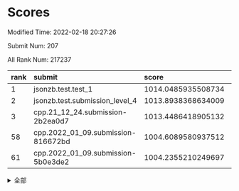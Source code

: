 # Scores

Modified Time: 2022-02-18 20:27:26

Submit Num: 207

All Rank Num: 217237

| rank |               submit               |       score        |       sigma        | pk_num |
| :--- | :--------------------------------- | :----------------- | :----------------- | :----- |
| 1    | jsonzb.test.test_1                 | 1014.0485935508734 | 0.8082056227955209 | 4197   |
| 2    | jsonzb.test.submission_level_4     | 1013.8938368634009 | 0.813389927846575  | 4203   |
| 3    | cpp.21_12_24.submission-2b2ea0d7   | 1013.4486418905132 | 0.801643658104142  | 4198   |
| 58   | cpp.2022_01_09.submission-816672bd | 1004.6089580937512 | 0.7177538380539319 | 4193   |
| 61   | cpp.2022_01_09.submission-5b0e3de2 | 1004.2355210249697 | 0.7110178476831606 | 4199   |


<details>
<summary>全部</summary>

| rank |                 submit                 |       score        |       sigma        | pk_num |
| :--- | :------------------------------------- | :----------------- | :----------------- | :----- |
| 1    | jsonzb.test.test_1                     | 1014.0485935508734 | 0.8082056227955209 | 4197   |
| 2    | jsonzb.test.submission_level_4         | 1013.8938368634009 | 0.813389927846575  | 4203   |
| 3    | cpp.21_12_24.submission-2b2ea0d7       | 1013.4486418905132 | 0.801643658104142  | 4198   |
| 4    | gobigger.level_3.submission_level_3_25 | 1012.1363635114108 | 0.7784380877841929 | 4196   |
| 5    | gobigger.level_3.submission_level_3_8  | 1011.9854989949916 | 0.7998392041727818 | 4207   |
| 6    | gobigger.level_3.submission_level_3_13 | 1011.6368290111179 | 0.7964607927781848 | 4196   |
| 7    | gobigger.level_3.submission_level_3_7  | 1011.5771019537216 | 0.7795796126553959 | 4192   |
| 8    | gobigger.level_3.submission_level_3_6  | 1011.3310128343423 | 0.7712047435265819 | 4195   |
| 9    | gobigger.level_3.submission_level_3_27 | 1011.1317897271314 | 0.7731669757781575 | 4195   |
| 10   | gobigger.level_3.submission_level_3_1  | 1011.0505251990213 | 0.7791578014499396 | 4197   |
| 11   | gobigger.level_3.submission_level_3_28 | 1010.9284869701384 | 0.7884873070451985 | 4196   |
| 12   | gobigger.level_3.submission_level_3_38 | 1010.876127358281  | 0.8057637600093929 | 4198   |
| 13   | gobigger.level_3.submission_level_3_10 | 1010.8443991465217 | 0.7732531112410134 | 4196   |
| 14   | gobigger.level_3.submission_level_3_29 | 1010.763690879008  | 0.7875654163557632 | 4197   |
| 15   | gobigger.level_3.submission_level_3_30 | 1010.7278301224482 | 0.7801409707341459 | 4197   |
| 16   | gobigger.level_3.submission_level_3_11 | 1010.7220377941279 | 0.7760955516767022 | 4196   |
| 17   | gobigger.level_3.submission_level_3_16 | 1010.5958655343117 | 0.7669378362005359 | 4200   |
| 18   | gobigger.level_3.submission_level_3_33 | 1010.53850420144   | 0.7517008777191841 | 4197   |
| 19   | gobigger.level_3.submission_level_3_49 | 1010.5277555713092 | 0.7569081374793826 | 4200   |
| 20   | gobigger.level_3.submission_level_3_22 | 1010.5260714869601 | 0.7694113041216201 | 4200   |
| 21   | gobigger.level_3.submission_level_3_21 | 1010.5001589852259 | 0.7804056635888826 | 4193   |
| 22   | gobigger.level_3.submission_level_3_2  | 1010.4863782601817 | 0.7569499039754224 | 4200   |
| 23   | gobigger.level_3.submission_level_3_32 | 1010.4725756635077 | 0.7591698986373899 | 4197   |
| 24   | gobigger.level_3.submission_level_3_0  | 1010.3182881695684 | 0.7635277480477216 | 4203   |
| 25   | gobigger.level_3.submission_level_3_41 | 1010.3096002323209 | 0.7892629836112673 | 4198   |
| 26   | gobigger.level_3.submission_level_3_20 | 1010.2966307288849 | 0.7603063260597204 | 4191   |
| 27   | gobigger.level_3.submission_level_3_40 | 1010.289418152014  | 0.7777860162732724 | 4198   |
| 28   | gobigger.level_3.submission_level_3_34 | 1010.2200178148468 | 0.7670853488849464 | 4199   |
| 29   | gobigger.level_3.submission_level_3_48 | 1010.1870643069863 | 0.7776130088188346 | 4196   |
| 30   | gobigger.level_3.submission_level_3_19 | 1010.1589973560459 | 0.7629081791014372 | 4199   |
| 31   | gobigger.level_3.submission_level_3_39 | 1010.0496751728551 | 0.7505713801502184 | 4203   |
| 32   | gobigger.level_3.submission_level_3_31 | 1010.0137588004457 | 0.7522347960129311 | 4194   |
| 33   | gobigger.level_3.submission_level_3_15 | 1009.9524141733266 | 0.7656393814770983 | 4199   |
| 34   | gobigger.level_3.submission_level_3_43 | 1009.9341516359694 | 0.7502120804411028 | 4198   |
| 35   | gobigger.level_3.submission_level_3_37 | 1009.892258854999  | 0.7509725595511876 | 4198   |
| 36   | gobigger.level_3.submission_level_3_24 | 1009.8906685294485 | 0.7530288613134238 | 4199   |
| 37   | gobigger.level_3.submission_level_3_4  | 1009.82376779814   | 0.7670626020812666 | 4201   |
| 38   | gobigger.level_3.submission_level_3_12 | 1009.789708747285  | 0.7588455700746966 | 4198   |
| 39   | gobigger.level_3.submission_level_3_42 | 1009.7262123478482 | 0.7400592160594675 | 4195   |
| 40   | gobigger.level_3.submission_level_3_9  | 1009.6966059512088 | 0.7518855483172026 | 4203   |
| 41   | gobigger.level_3.submission_level_3_5  | 1009.530169547024  | 0.7495099016605641 | 4198   |
| 42   | gobigger.level_3.submission_level_3_23 | 1009.5191748302633 | 0.7504384174328602 | 4190   |
| 43   | gobigger.level_3.submission_level_3_36 | 1009.3664606689969 | 0.752678804145904  | 4200   |
| 44   | gobigger.level_3.submission_level_3_26 | 1009.3499900480783 | 0.7753660614215022 | 4194   |
| 45   | gobigger.level_3.submission_level_3_18 | 1009.3351868526429 | 0.7500085817833492 | 4201   |
| 46   | gobigger.level_3.submission_level_3_35 | 1009.3343643339529 | 0.7752012971124304 | 4196   |
| 47   | gobigger.level_3.submission_level_3_47 | 1009.333707280068  | 0.7500433005122046 | 4201   |
| 48   | gobigger.level_3.submission_level_3_17 | 1009.0644565414934 | 0.7550360315888205 | 4201   |
| 49   | gobigger.level_3.submission_level_3_46 | 1009.0634244122526 | 0.7493369712210328 | 4198   |
| 50   | gobigger.level_3.submission_level_3_14 | 1008.8905046223804 | 0.7740338059062515 | 4193   |
| 51   | gobigger.level_3.submission_level_3_3  | 1008.7092342689477 | 0.7423738372988162 | 4193   |
| 52   | gobigger.level_3.submission_level_3_44 | 1008.4764446701736 | 0.7464413476675635 | 4196   |
| 53   | gobigger.level_3.submission_level_3_45 | 1008.395706438031  | 0.7491235329968297 | 4199   |
| 54   | gobigger.level_1.submission_level_1_18 | 1005.2938372206719 | 0.7080540201424853 | 4196   |
| 55   | gobigger.level_1.submission_level_1_20 | 1004.9403132269179 | 0.7285541887858934 | 4197   |
| 56   | gobigger.level_1.submission_level_1_12 | 1004.6749276159778 | 0.7267486867638776 | 4199   |
| 57   | gobigger.level_1.submission_level_1_29 | 1004.646026450569  | 0.7248723822764811 | 4197   |
| 58   | cpp.2022_01_09.submission-816672bd     | 1004.6089580937512 | 0.7177538380539319 | 4193   |
| 59   | gobigger.level_1.submission_level_1_3  | 1004.3320642660024 | 0.7123532355216836 | 4194   |
| 60   | gobigger.level_1.submission_level_1_49 | 1004.2584653403245 | 0.7211666268052204 | 4194   |
| 61   | cpp.2022_01_09.submission-5b0e3de2     | 1004.2355210249697 | 0.7110178476831606 | 4199   |
| 62   | gobigger.level_1.submission_level_1_27 | 1004.1919115205873 | 0.732531650148898  | 4195   |
| 63   | gobigger.level_1.submission_level_1_8  | 1004.1805629961207 | 0.7207234871698217 | 4198   |
| 64   | gobigger.level_1.submission_level_1_22 | 1004.0882918235301 | 0.7226394557212049 | 4200   |
| 65   | gobigger.level_1.submission_level_1_35 | 1004.0356909458493 | 0.7219520200123164 | 4197   |
| 66   | gobigger.level_1.submission_level_1_40 | 1004.0343685549227 | 0.726033468485249  | 4200   |
| 67   | gobigger.level_1.submission_level_1_34 | 1003.9887766609957 | 0.7024853718643768 | 4201   |
| 68   | gobigger.level_1.submission_level_1_38 | 1003.9795094044376 | 0.7074178540896139 | 4192   |
| 69   | gobigger.level_1.submission_level_1_1  | 1003.9331151576364 | 0.7162821772971424 | 4196   |
| 70   | gobigger.level_1.submission_level_1_31 | 1003.8731550047742 | 0.716011447765111  | 4203   |
| 71   | gobigger.level_1.submission_level_1_46 | 1003.8728567498889 | 0.7228173126596701 | 4197   |
| 72   | gobigger.level_1.submission_level_1_9  | 1003.8555877103216 | 0.7205734962167398 | 4199   |
| 73   | gobigger.level_1.submission_level_1_43 | 1003.8128635771982 | 0.7292346481524176 | 4196   |
| 74   | gobigger.level_1.submission_level_1_6  | 1003.8072574153426 | 0.7136199281929304 | 4195   |
| 75   | gobigger.level_1.submission_level_1_14 | 1003.7903613818349 | 0.7144843048478322 | 4199   |
| 76   | gobigger.level_1.submission_level_1_32 | 1003.7859869958138 | 0.7255906209754875 | 4197   |
| 77   | gobigger.level_1.submission_level_1_36 | 1003.7111611388578 | 0.7204451467794241 | 4196   |
| 78   | gobigger.level_1.submission_level_1_28 | 1003.571826630954  | 0.7138324006452015 | 4200   |
| 79   | gobigger.level_1.submission_level_1_11 | 1003.5593836953092 | 0.7161811129006393 | 4198   |
| 80   | gobigger.level_1.submission_level_1_44 | 1003.4248817502105 | 0.7128152649656861 | 4196   |
| 81   | gobigger.level_1.submission_level_1_16 | 1003.4141067226483 | 0.7166115410186896 | 4202   |
| 82   | gobigger.level_1.submission_level_1_17 | 1003.4004745662833 | 0.71062971303096   | 4196   |
| 83   | gobigger.level_1.submission_level_1_10 | 1003.3696497203725 | 0.7254690483405767 | 4201   |
| 84   | gobigger.level_1.submission_level_1_15 | 1003.3637925958753 | 0.716493119785798  | 4198   |
| 85   | gobigger.level_1.submission_level_1_39 | 1003.3253690988122 | 0.7197207726815643 | 4195   |
| 86   | gobigger.level_1.submission_level_1_4  | 1003.2868154824084 | 0.7161009390052958 | 4200   |
| 87   | gobigger.level_1.submission_level_1_33 | 1003.2756046734438 | 0.7347234872102651 | 4197   |
| 88   | gobigger.level_1.submission_level_1_37 | 1003.2499351409574 | 0.7154846347914632 | 4195   |
| 89   | gobigger.level_1.submission_level_1_7  | 1003.2336689872869 | 0.7273959375922084 | 4206   |
| 90   | gobigger.level_1.submission_level_1_26 | 1003.1543691384082 | 0.7112524770630606 | 4196   |
| 91   | gobigger.level_1.submission_level_1_0  | 1003.1014419761117 | 0.7206028953049387 | 4196   |
| 92   | gobigger.level_1.submission_level_1_42 | 1003.0872652154329 | 0.7190826853253451 | 4197   |
| 93   | gobigger.level_1.submission_level_1_47 | 1003.0272060320953 | 0.7207750618047783 | 4198   |
| 94   | gobigger.level_1.submission_level_1_23 | 1002.9294649188763 | 0.7108383744359386 | 4201   |
| 95   | gobigger.level_1.submission_level_1_30 | 1002.9089333908332 | 0.7178692999565408 | 4203   |
| 96   | gobigger.level_1.submission_level_1_13 | 1002.9028341227842 | 0.7117444219057658 | 4199   |
| 97   | gobigger.level_1.submission_level_1_21 | 1002.8362997135212 | 0.7146575128200329 | 4193   |
| 98   | gobigger.level_1.submission_level_1_45 | 1002.7937047544777 | 0.7157850702491294 | 4197   |
| 99   | gobigger.level_1.submission_level_1_24 | 1002.7497022190718 | 0.7141884893785901 | 4199   |
| 100  | gobigger.level_1.submission_level_1_48 | 1002.653549044326  | 0.7274230383190423 | 4197   |
| 101  | gobigger.level_1.submission_level_1_5  | 1002.5033252317838 | 0.7293121122834515 | 4201   |
| 102  | gobigger.level_1.submission_level_1_2  | 1002.4296847145318 | 0.7175582748350782 | 4193   |
| 103  | gobigger.level_1.submission_level_1_25 | 1002.2544501039866 | 0.7103878189305131 | 4197   |
| 104  | gobigger.level_1.submission_level_1_41 | 1001.6423184175994 | 0.7153919857143115 | 4194   |
| 105  | gobigger.level_1.submission_level_1_19 | 1001.2985734050715 | 0.7051986793224715 | 4200   |
| 106  | gobigger.random.submission_random_1    | 996.9381139562297  | 0.7203157498176656 | 4198   |
| 107  | gobigger.random.submission_random_9    | 996.8719956281268  | 0.7287657832450616 | 4203   |
| 108  | gobigger.random.submission_random_35   | 996.8360794131974  | 0.702091942672405  | 4199   |
| 109  | gobigger.random.submission_random_0    | 996.7011101937499  | 0.713310688115852  | 4202   |
| 110  | gobigger.random.submission_random_48   | 996.6570097166613  | 0.7155040403397278 | 4196   |
| 111  | gobigger.random.submission_random_20   | 996.6548323062572  | 0.7027363502991201 | 4192   |
| 112  | gobigger.random.submission_random_29   | 996.560180058063   | 0.7115315293356456 | 4202   |
| 113  | gobigger.random.submission_random_22   | 996.5557314417588  | 0.7091064444588164 | 4197   |
| 114  | gobigger.random.submission_random_2    | 996.5479589238902  | 0.7067681214868599 | 4194   |
| 115  | gobigger.random.submission_random_47   | 996.5391768954028  | 0.7096681366977396 | 4197   |
| 116  | gobigger.random.submission_random_38   | 996.5051436883974  | 0.7048953276359796 | 4195   |
| 117  | gobigger.random.submission_random_30   | 996.465589246334   | 0.7155368814288806 | 4198   |
| 118  | gobigger.random.submission_random_21   | 996.3960998134437  | 0.7012203162267613 | 4199   |
| 119  | gobigger.random.submission_random_14   | 996.3095401583394  | 0.7024121258262214 | 4196   |
| 120  | gobigger.random.submission_random_3    | 996.2843715505167  | 0.7184409912697729 | 4199   |
| 121  | gobigger.random.submission_random_18   | 996.1697882152511  | 0.7083723340185808 | 4200   |
| 122  | gobigger.random.submission_random_45   | 996.1342229673965  | 0.7116309122729855 | 4200   |
| 123  | gobigger.random.submission_random_4    | 996.0956170009275  | 0.7160343236414386 | 4193   |
| 124  | gobigger.random.submission_random_12   | 996.03695119148    | 0.7140984224925909 | 4192   |
| 125  | gobigger.random.submission_random_5    | 996.0146710076624  | 0.7148281817409446 | 4197   |
| 126  | gobigger.random.submission_random_32   | 995.9861008432208  | 0.7073496797197847 | 4204   |
| 127  | gobigger.random.submission_random_16   | 995.9002029021902  | 0.7233752292509106 | 4201   |
| 128  | gobigger.random.submission_random_46   | 995.8915662194848  | 0.7069330367135733 | 4193   |
| 129  | gobigger.random.submission_random_37   | 995.8738238529415  | 0.7012886342196387 | 4195   |
| 130  | gobigger.random.submission_random_26   | 995.8583573530475  | 0.7146108106334116 | 4199   |
| 131  | gobigger.random.submission_random_40   | 995.8232751291296  | 0.7036688992484325 | 4199   |
| 132  | gobigger.random.submission_random_25   | 995.8094485359387  | 0.7145715560165204 | 4199   |
| 133  | gobigger.random.submission_random_24   | 995.7642988722514  | 0.7168460544289724 | 4197   |
| 134  | gobigger.random.submission_random_31   | 995.5077197549707  | 0.7158252242596137 | 4193   |
| 135  | gobigger.random.submission_random_28   | 995.4966757130454  | 0.6936322805337309 | 4202   |
| 136  | gobigger.random.submission_random_6    | 995.4806033481658  | 0.7040635443042474 | 4197   |
| 137  | gobigger.random.submission_random_10   | 995.3904031664539  | 0.7246994470443043 | 4200   |
| 138  | gobigger.random.submission_random_34   | 995.3589514034547  | 0.7165413051248576 | 4196   |
| 139  | gobigger.random.submission_random_7    | 995.3122779846422  | 0.7126039108181591 | 4201   |
| 140  | gobigger.random.submission_random_41   | 995.2575381303252  | 0.7109594959359339 | 4206   |
| 141  | gobigger.random.submission_random_15   | 995.2477504924408  | 0.7104233661116504 | 4193   |
| 142  | gobigger.random.submission_random_13   | 995.1775133319375  | 0.7121497179011107 | 4197   |
| 143  | gobigger.random.submission_random_33   | 995.1414856507856  | 0.7277943190384016 | 4202   |
| 144  | gobigger.random.submission_random_42   | 995.1334782569156  | 0.7280604158065849 | 4198   |
| 145  | gobigger.random.submission_random_8    | 995.0386850760556  | 0.7090053422872671 | 4200   |
| 146  | gobigger.random.submission_random_11   | 995.03387309625    | 0.7037939705795578 | 4198   |
| 147  | gobigger.random.submission_random_43   | 995.0110607547698  | 0.7158769674618489 | 4200   |
| 148  | gobigger.random.submission_random_23   | 995.007630504251   | 0.720839748729991  | 4200   |
| 149  | gobigger.random.submission_random_44   | 994.9587284091506  | 0.728699549708088  | 4194   |
| 150  | gobigger.random.submission_random_17   | 994.7694817877435  | 0.7113904803493324 | 4198   |
| 151  | gobigger.random.submission_random_49   | 994.638891373572   | 0.7020600238864209 | 4201   |
| 152  | gobigger.random.submission_random_27   | 994.5748874431765  | 0.7223083094259958 | 4198   |
| 153  | gobigger.random.submission_random_19   | 994.5541681043276  | 0.7224208540193188 | 4198   |
| 154  | gobigger.random.submission_random_36   | 994.4154016462473  | 0.7128603668196699 | 4198   |
| 155  | gobigger.random.submission_random_39   | 994.3567883139959  | 0.735550090142488  | 4200   |
| 156  | gobigger.level_2.submission_level_2_13 | 994.008530955008   | 0.7266361943142161 | 4200   |
| 157  | gobigger.level_2.submission_level_2_21 | 992.9817169217885  | 0.7321757214801107 | 4199   |
| 158  | gobigger.level_2.submission_level_2_10 | 992.9137386060747  | 0.7545729549490038 | 4200   |
| 159  | gobigger.level_2.submission_level_2_42 | 992.9003240731283  | 0.7443504196727445 | 4204   |
| 160  | gobigger.level_2.submission_level_2_0  | 992.8585111100601  | 0.739210814004274  | 4194   |
| 161  | gobigger.level_2.submission_level_2_40 | 992.7590104812635  | 0.7386103937183287 | 4196   |
| 162  | gobigger.level_2.submission_level_2_48 | 992.7417012992315  | 0.7441404391218244 | 4193   |
| 163  | gobigger.level_2.submission_level_2_17 | 992.5990016740889  | 0.7357482862710003 | 4202   |
| 164  | gobigger.level_2.submission_level_2_33 | 992.5850360045725  | 0.73258840300189   | 4199   |
| 165  | gobigger.level_2.submission_level_2_39 | 992.5849889657707  | 0.7555439667925427 | 4196   |
| 166  | gobigger.level_2.submission_level_2_18 | 992.5802880091101  | 0.7299086659828329 | 4199   |
| 167  | gobigger.level_2.submission_level_2_29 | 992.5207102343788  | 0.7423097078587055 | 4199   |
| 168  | gobigger.level_2.submission_level_2_6  | 992.4835355910927  | 0.7580797603965864 | 4198   |
| 169  | gobigger.level_2.submission_level_2_28 | 992.466049770074   | 0.746719475019602  | 4194   |
| 170  | gobigger.level_2.submission_level_2_3  | 992.4110744871076  | 0.728555973857654  | 4199   |
| 171  | gobigger.level_2.submission_level_2_1  | 992.3923739770593  | 0.7395393550304735 | 4195   |
| 172  | gobigger.level_2.submission_level_2_41 | 992.336945830717   | 0.7507752731261315 | 4196   |
| 173  | gobigger.level_2.submission_level_2_23 | 992.3067200698079  | 0.7352517961540522 | 4206   |
| 174  | gobigger.level_2.submission_level_2_14 | 992.2484916568952  | 0.7247004351270462 | 4198   |
| 175  | gobigger.level_2.submission_level_2_7  | 992.1290923188405  | 0.741855357299716  | 4191   |
| 176  | gobigger.level_2.submission_level_2_47 | 992.0385644006307  | 0.7592460626906419 | 4197   |
| 177  | gobigger.level_2.submission_level_2_11 | 992.0164736491917  | 0.7573926947994846 | 4197   |
| 178  | gobigger.level_2.submission_level_2_4  | 992.0046067810829  | 0.749019311769335  | 4198   |
| 179  | gobigger.level_2.submission_level_2_31 | 991.8656973800115  | 0.7418466591453526 | 4194   |
| 180  | gobigger.level_2.submission_level_2_19 | 991.857265051246   | 0.760022501874312  | 4198   |
| 181  | gobigger.level_2.submission_level_2_43 | 991.8169043335093  | 0.7559764653563951 | 4195   |
| 182  | gobigger.level_2.submission_level_2_32 | 991.7165049025317  | 0.7395715023118666 | 4191   |
| 183  | gobigger.level_2.submission_level_2_15 | 991.6800460930774  | 0.7564147625638068 | 4198   |
| 184  | gobigger.level_2.submission_level_2_46 | 991.6575293699295  | 0.7661340289483101 | 4200   |
| 185  | gobigger.level_2.submission_level_2_8  | 991.6537052835382  | 0.7448079044103993 | 4196   |
| 186  | gobigger.level_2.submission_level_2_16 | 991.5579304040715  | 0.7586647917061934 | 4194   |
| 187  | gobigger.level_2.submission_level_2_12 | 991.518204544696   | 0.742679776787156  | 4197   |
| 188  | gobigger.level_2.submission_level_2_38 | 991.5145424489717  | 0.7364426004291391 | 4199   |
| 189  | gobigger.level_2.submission_level_2_2  | 991.5137323517841  | 0.7507466598284913 | 4196   |
| 190  | gobigger.level_2.submission_level_2_22 | 991.5134191770871  | 0.7689115188694456 | 4198   |
| 191  | gobigger.level_2.submission_level_2_30 | 991.4904352879809  | 0.7408542932735928 | 4198   |
| 192  | gobigger.level_2.submission_level_2_49 | 991.2776270046508  | 0.7573240316765353 | 4198   |
| 193  | gobigger.level_2.submission_level_2_24 | 991.2179417109631  | 0.7531331044799711 | 4200   |
| 194  | gobigger.level_2.submission_level_2_25 | 991.2040699811878  | 0.7436041842678459 | 4199   |
| 195  | gobigger.level_2.submission_level_2_5  | 991.139543141562   | 0.7588636271944514 | 4201   |
| 196  | gobigger.level_2.submission_level_2_35 | 991.1327478294122  | 0.7551560753850086 | 4198   |
| 197  | gobigger.level_2.submission_level_2_9  | 991.0519881905905  | 0.7592914972371936 | 4200   |
| 198  | gobigger.level_2.submission_level_2_37 | 990.965377936982   | 0.7379553599337242 | 4199   |
| 199  | gobigger.level_2.submission_level_2_27 | 990.848904990455   | 0.747042968581778  | 4199   |
| 200  | gobigger.level_2.submission_level_2_36 | 990.8413639330676  | 0.7659210486924908 | 4201   |
| 201  | gobigger.level_2.submission_level_2_20 | 990.788671432033   | 0.744514830877862  | 4197   |
| 202  | gobigger.level_2.submission_level_2_45 | 990.7854977960526  | 0.7514466513670124 | 4203   |
| 203  | gobigger.level_2.submission_level_2_44 | 990.6571221250267  | 0.764022776847601  | 4200   |
| 204  | gobigger.level_2.submission_level_2_26 | 990.631255846533   | 0.7543328939122956 | 4202   |
| 205  | gobigger.level_2.submission_level_2_34 | 990.1354968379592  | 0.7799441825720949 | 4197   |
| 206  | gobigger.none.submission_none_1        | 977.6476438645647  | 1.2631836182195284 | 4199   |
| 207  | gobigger.none.submission_none_0        | 977.3004658284178  | 1.4080537743155623 | 4198   |

</details>